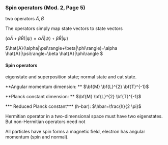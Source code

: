 ### Spin operators (Mod. 2, Page 5)

two operators $\hat{A}, \hat{B}$

The operators simply map state vectors to state vectors

$(\alpha \hat{A}+\beta \hat{B})|\psi\rangle=\alpha \hat{A}|\psi\rangle+\beta \hat{B}|\psi\rangle$

$\hat{A}(\alpha|\psi\rangle+\beta|\phi\rangle)=\alpha \hat{A}|\psi\rangle+\beta \hat{A}|\phi\rangle $

#### Spin operators

eigenstate and superposition state; normal state and cat state.

**Angular momentum dimension: ** $\bf{M} \bf{L}^{2} \bf{T}^{-1}$

**Planck constant dimension: ** $\bf{M} \bf{L}^{2} \bf{T}^{-1}$

*** Reduced Planck constant*** (h-bar): $\hbar=\frac{h}{2 \pi}$

Hermitian operator in a two-dimensional space must have two eigenstates. But non-Hermitian operators need not



All particles have spin forms a magnetic field, electron has angular momentum (spin and normal).
